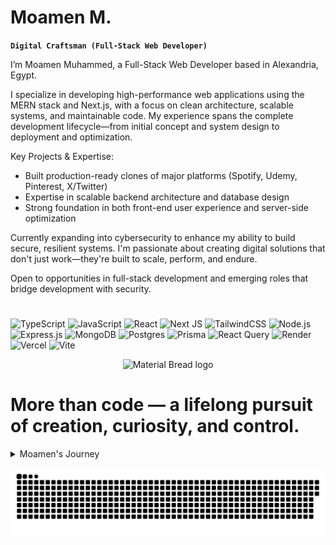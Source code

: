 # Moamen M.

**`Digital Craftsman (Full-Stack Web Developer)`**

I’m Moamen Muhammed, a Full-Stack Web Developer based in Alexandria, Egypt.

I specialize in developing high-performance web applications using the MERN stack and Next.js, with a focus on clean architecture, scalable systems, and maintainable code. My experience spans the complete development lifecycle—from initial concept and system design to deployment and optimization.

Key Projects & Expertise:

- Built production-ready clones of major platforms (Spotify, Udemy, Pinterest, X/Twitter)
- Expertise in scalable backend architecture and database design
- Strong foundation in both front-end user experience and server-side optimization

Currently expanding into cybersecurity to enhance my ability to build secure, resilient systems. I'm passionate about creating digital solutions that don't just work—they're built to scale, perform, and endure.

Open to opportunities in full-stack development and emerging roles that bridge development with security.

#
![TypeScript](https://img.shields.io/badge/typescript-%23007ACC.svg?style=for-the-badge&logo=typescript&logoColor=white) ![JavaScript](https://img.shields.io/badge/javascript-%23323330.svg?style=for-the-badge&logo=javascript&logoColor=%23F7DF1E) ![React](https://img.shields.io/badge/react-%2320232a.svg?style=for-the-badge&logo=react&logoColor=%2361DAFB) ![Next JS](https://img.shields.io/badge/Next-black?style=for-the-badge&logo=next.js&logoColor=white) ![TailwindCSS](https://img.shields.io/badge/TailwindCSS-06B6D4?style=for-the-badge&logo=tailwindcss&logoColor=white) ![Node.js](https://img.shields.io/badge/Node.js-339933?style=for-the-badge&logo=nodedotjs&logoColor=white) ![Express.js](https://img.shields.io/badge/express.js-%23404d59.svg?style=for-the-badge&logo=express&logoColor=%2361DAFB)   ![MongoDB](https://img.shields.io/badge/MongoDB-%234ea94b.svg?style=for-the-badge&logo=mongodb&logoColor=white) ![Postgres](https://img.shields.io/badge/postgres-%23316192.svg?style=for-the-badge&logo=postgresql&logoColor=white)  ![Prisma](https://img.shields.io/badge/Prisma-3982CE?style=for-the-badge&logo=Prisma&logoColor=white) ![React Query](https://img.shields.io/badge/-React%20Query-FF4154?style=for-the-badge&logo=react%20query&logoColor=white) ![Render](https://img.shields.io/badge/Render-%46E3B7.svg?style=for-the-badge&logo=render&logoColor=white) ![Vercel](https://img.shields.io/badge/vercel-%23000000.svg?style=for-the-badge&logo=vercel&logoColor=white) ![Vite](https://img.shields.io/badge/vite-%23646CFF.svg?style=for-the-badge&logo=vite&logoColor=white)

<p align="center">
  <img width="300" src="https://github.com/user-attachments/assets/0e7c3bfa-d166-48fb-96d4-f6edaae1d1c2" alt="Material Bread logo">
</p>

# More than code — a lifelong pursuit of creation, curiosity, and control.
<details>
  <summary>Moamen's Journey</summary>
  
From the streets of Alexandria, Moamen grew up with a passion for Technology.

From the young age of six, Moamen started exploring computers and had always found himself fascinated by these sophisticated, magical machines.

As Moamen grew up, he started digging deeper into the parts and architecture of a computer and putting together his own computers. But with the curiosity that he had, Moamen wanted to know more. He wanted to know more about how systems worked, how the internet breathed, and how code could create something out of nothing. That spark never faded.

Growing older to the start of my teenage years, I found myself diving deeper and attending development courses where I was often the youngest in the room. While others were impressed by my curiosity and skills for my age, I saw it as just the beginning. I knew this wasn't about being ahead; it was about staying obsessed. I had a thing for this field; it was talent. And talent is an alternative word for obsession. It wasn't in my genes, I was simply fascinated.

Now, I build real-world full-stack applications and platforms that aid the community and solve problems. Each project is a baby step towards a bigger goal and wider vision of gaining a grip on technology and crafting his own presence in this alternate universe.

Moamen is focused on Full-Stack Web Development but with his amazing time management skills he is slowly but surely getting into a field that has long fascinated him. From being a white hat hacker that helps organizations and detects flaws to being a full cybersecurity system engineer was a power Moamen had always hoped to attain. that excites me. It's not just about writing code that works; it's about building systems that last, and systems that are safe.

With roots in Mechatronics and Robotics, and branches extending into Web Development and Cybersecurity, I’m not just chasing careers. I’m building my own ecosystem — a world I can both create and control.

If you’re looking to work with someone who treats this industry as more than a job, someone who sees tech as a craft, a cause, and a calling; Then I’d love to connect.
</details>

![snake gif](https://github.com/moamenzz/moamenzz/blob/output/github-snake-dark.svg)
